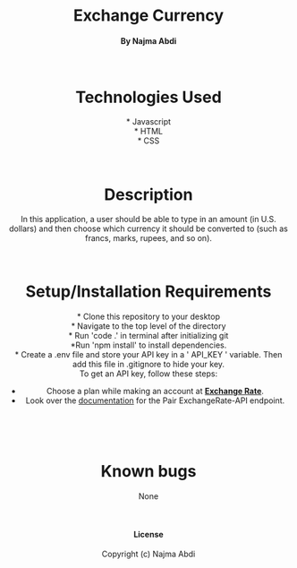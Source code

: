 # <div align="center"> **Exchange Currency**</div>

#### <div align="center"> By Najma Abdi </div>  
<p>&nbsp;</p>

# <div align="center"> Technologies Used
<div align="center">* Javascript
<div align="center">* HTML
<div align="center">* CSS

<p>&nbsp;</p>

# <div align="center"> Description </div>
<div align="center"> In this application, a user should be able to type in an amount (in U.S. dollars) and then choose which currency it should be converted to (such as francs, marks, rupees, and so on).

 </div>

<p>&nbsp;</p>


# <div align="center">Setup/Installation Requirements 
<div align="center">* Clone this repository to your desktop 
<div align="center">* Navigate to the top level of the directory
<div align="center">* Run 'code .' in terminal after initializing git
<div align="center">*Run 'npm install' to install dependencies. 
<div align="center">* Create a .env file and store your API key in a ' API_KEY ' variable. Then add this file in .gitignore to hide your key.
<div align="center">To get an API key, follow these steps:

- Choose a plan while making an account at **[Exchange Rate](https://www.exchangerate-api.com/#pricing)**.
- Look over the [documentation](https://www.exchangerate-api.com/docs/pair-conversion-requests) for the Pair ExchangeRate-API endpoint.
<p>&nbsp;</p>
<p>&nbsp;</p>


# <div align="center"> Known bugs </div>
None
<p>&nbsp;</p>

#### License

Copyright (c)  Najma Abdi